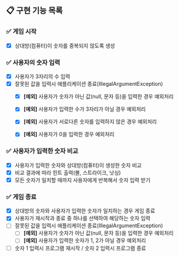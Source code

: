 ## 📋 구현 기능 목록

### ✅ 게임 시작
+ [x] 상대방(컴퓨터)이 숫자를 중복되지 않도록 생성

### ✅ 사용자의 숫자 입력
+ [x] 사용자가 3자리의 수 입력
+ [x] 잘못된 값을 입력시 애플리케이션 종료(IllegalArgumentException)
  + [x] **[예외]** 사용자가 숫자가 아닌 값(null, 문자 등)을 입력한 경우 예외처리
  + [x] **[예외]** 사용자가 입력한 수가 3자리가 아닐 경우 예외처리
  + [x] **[예외]** 사용자가 서로다른 숫자를 입력하지 않은 경우 예외처리
  + [x] **[예외]** 사용자가 0을 입력한 경우 예외처리


### ✅ 사용자가 입력한 숫자 비교
+ [x] 사용자가 입력한 숫자와 상대방(컴퓨터)이 생성한 숫자 비교
+ [x] 비교 결과에 따라 힌트 출력(볼, 스트라이크, 낫싱)
+ [x] 모든 숫자가 일치할 때까지 사용자에게 반복해서 숫자 입력 받기

### ✅ 게임 종료
+ [x] 상대방의 숫자와 사용자가 입력한 숫자가 일치하는 경우 게임 종료
+ [x] 사용자가 재시작과 종료 중 하나를 선택하여 해당하는 숫자 입력
+ [ ] 잘못된 값을 입력시 애플리케이션 종료(IllegalArgumentException)
  + [ ] **[예외]** 사용자가 숫자가 아닌 값(null, 문자 등)을 입력한 경우 예외처리
  + [ ] **[예외]** 사용자가 입력한 숫자가 1, 2가 아닐 경우 예외처리
+ [ ] 숫자 1 입력시 프로그램 재시작 / 숫자 2 입력시 프로그램 종료
